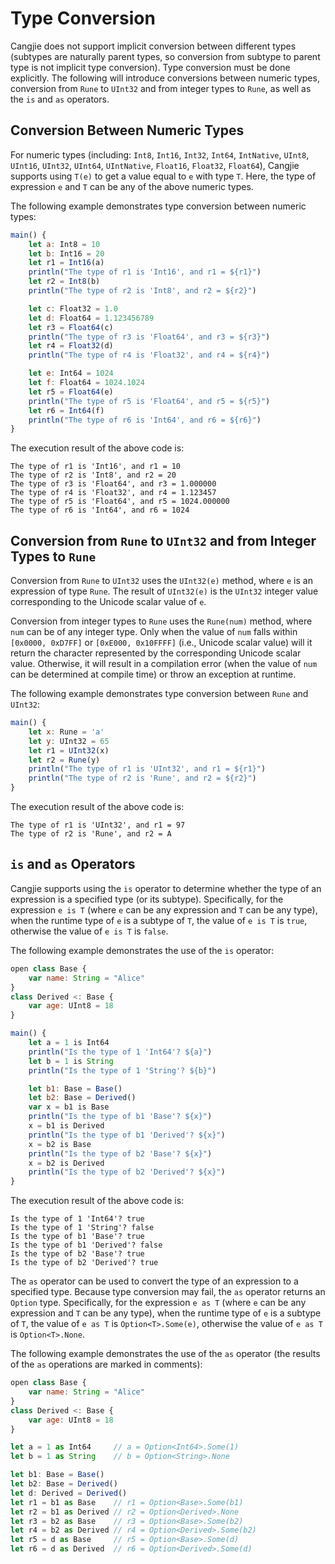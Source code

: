 # Type Conversion

Cangjie does not support implicit conversion between different types (subtypes are naturally parent types, so conversion from subtype to parent type is not implicit type conversion). Type conversion must be done explicitly. The following will introduce conversions between numeric types, conversion from `Rune` to `UInt32` and from integer types to `Rune`, as well as the `is` and `as` operators.

## Conversion Between Numeric Types

For numeric types (including: `Int8`, `Int16`, `Int32`, `Int64`, `IntNative`, `UInt8`, `UInt16`, `UInt32`, `UInt64`, `UIntNative`, `Float16`, `Float32`, `Float64`), Cangjie supports using `T(e)` to get a value equal to `e` with type `T`. Here, the type of expression `e` and `T` can be any of the above numeric types.

The following example demonstrates type conversion between numeric types:

```javascript
main() {
    let a: Int8 = 10
    let b: Int16 = 20
    let r1 = Int16(a)
    println("The type of r1 is 'Int16', and r1 = ${r1}")
    let r2 = Int8(b)
    println("The type of r2 is 'Int8', and r2 = ${r2}")

    let c: Float32 = 1.0
    let d: Float64 = 1.123456789
    let r3 = Float64(c)
    println("The type of r3 is 'Float64', and r3 = ${r3}")
    let r4 = Float32(d)
    println("The type of r4 is 'Float32', and r4 = ${r4}")

    let e: Int64 = 1024
    let f: Float64 = 1024.1024
    let r5 = Float64(e)
    println("The type of r5 is 'Float64', and r5 = ${r5}")
    let r6 = Int64(f)
    println("The type of r6 is 'Int64', and r6 = ${r6}")
}
```

The execution result of the above code is:

```text
The type of r1 is 'Int16', and r1 = 10
The type of r2 is 'Int8', and r2 = 20
The type of r3 is 'Float64', and r3 = 1.000000
The type of r4 is 'Float32', and r4 = 1.123457
The type of r5 is 'Float64', and r5 = 1024.000000
The type of r6 is 'Int64', and r6 = 1024
```

## Conversion from `Rune` to `UInt32` and from Integer Types to `Rune`

Conversion from `Rune` to `UInt32` uses the `UInt32(e)` method, where `e` is an expression of type `Rune`. The result of `UInt32(e)` is the `UInt32` integer value corresponding to the Unicode scalar value of `e`.

Conversion from integer types to `Rune` uses the `Rune(num)` method, where `num` can be of any integer type. Only when the value of `num` falls within `[0x0000, 0xD7FF]` or `[0xE000, 0x10FFFF]` (i.e., Unicode scalar value) will it return the character represented by the corresponding Unicode scalar value. Otherwise, it will result in a compilation error (when the value of `num` can be determined at compile time) or throw an exception at runtime.

The following example demonstrates type conversion between `Rune` and `UInt32`:

```javascript
main() {
    let x: Rune = 'a'
    let y: UInt32 = 65
    let r1 = UInt32(x)
    let r2 = Rune(y)
    println("The type of r1 is 'UInt32', and r1 = ${r1}")
    println("The type of r2 is 'Rune', and r2 = ${r2}")
}
```

The execution result of the above code is:

```text
The type of r1 is 'UInt32', and r1 = 97
The type of r2 is 'Rune', and r2 = A
```

## `is` and `as` Operators

Cangjie supports using the `is` operator to determine whether the type of an expression is a specified type (or its subtype). Specifically, for the expression `e is T` (where `e` can be any expression and `T` can be any type), when the runtime type of `e` is a subtype of `T`, the value of `e is T` is `true`, otherwise the value of `e is T` is `false`.

The following example demonstrates the use of the `is` operator:

```javascript
open class Base {
    var name: String = "Alice"
}
class Derived <: Base {
    var age: UInt8 = 18
}

main() {
    let a = 1 is Int64
    println("Is the type of 1 'Int64'? ${a}")
    let b = 1 is String
    println("Is the type of 1 'String'? ${b}")

    let b1: Base = Base()
    let b2: Base = Derived()
    var x = b1 is Base
    println("Is the type of b1 'Base'? ${x}")
    x = b1 is Derived
    println("Is the type of b1 'Derived'? ${x}")
    x = b2 is Base
    println("Is the type of b2 'Base'? ${x}")
    x = b2 is Derived
    println("Is the type of b2 'Derived'? ${x}")
}
```

The execution result of the above code is:

```text
Is the type of 1 'Int64'? true
Is the type of 1 'String'? false
Is the type of b1 'Base'? true
Is the type of b1 'Derived'? false
Is the type of b2 'Base'? true
Is the type of b2 'Derived'? true
```

The `as` operator can be used to convert the type of an expression to a specified type. Because type conversion may fail, the `as` operator returns an `Option` type. Specifically, for the expression `e as T` (where `e` can be any expression and `T` can be any type), when the runtime type of `e` is a subtype of `T`, the value of `e as T` is `Option<T>.Some(e)`, otherwise the value of `e as T` is `Option<T>.None`.

The following example demonstrates the use of the `as` operator (the results of the `as` operations are marked in comments):

```javascript
open class Base {
    var name: String = "Alice"
}
class Derived <: Base {
    var age: UInt8 = 18
}

let a = 1 as Int64     // a = Option<Int64>.Some(1)
let b = 1 as String    // b = Option<String>.None

let b1: Base = Base()
let b2: Base = Derived()
let d: Derived = Derived()
let r1 = b1 as Base    // r1 = Option<Base>.Some(b1)
let r2 = b1 as Derived // r2 = Option<Derived>.None
let r3 = b2 as Base    // r3 = Option<Base>.Some(b2)
let r4 = b2 as Derived // r4 = Option<Derived>.Some(b2)
let r5 = d as Base     // r5 = Option<Base>.Some(d)
let r6 = d as Derived  // r6 = Option<Derived>.Some(d)
```